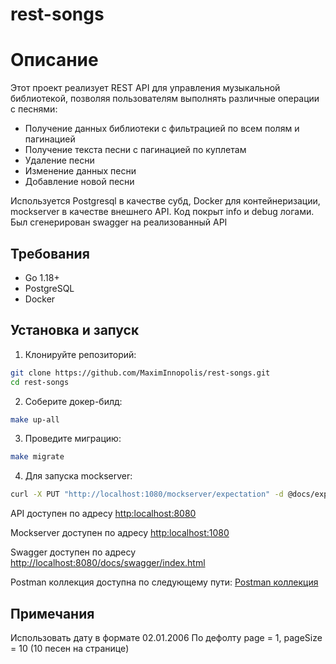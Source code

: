 # rest-songs

# Описание

Этот проект реализует REST API для управления музыкальной библиотекой,
позволяя пользователям выполнять различные операции с песнями:

* Получение данных библиотеки с фильтрацией по всем полям и пагинацией
* Получение текста песни с пагинацией по куплетам
* Удаление песни
* Изменение данных песни
* Добавление новой песни


Используется Postgresql в качестве субд, Docker для контейнеризации,
mockserver в качестве внешнего API. Код покрыт info и debug логами.
Был сгенерирован swagger на реализованный API

## Требования

- Go 1.18+
- PostgreSQL
- Docker

## Установка и запуск

1. Клонируйте репозиторий:
```bash
git clone https://github.com/MaximInnopolis/rest-songs.git
cd rest-songs
```

2. Соберите докер-билд:
```bash
make up-all
```

3. Проведите миграцию:
```bash
make migrate
```

4. Для запуска mockserver:
```bash
curl -X PUT "http://localhost:1080/mockserver/expectation" -d @docs/expectation.json -H "Content-Type: application/json"
```

API доступен по адресу <http:localhost:8080>

Mockserver доступен по адресу <http:localhost:1080>

Swagger доступен по адресу <http://localhost:8080/docs/swagger/index.html>

Postman коллекция доступна по следующему пути: [Postman коллекция](docs/songs.postman_collection.json)

## Примечания

Использовать дату в формате 02.01.2006
По дефолту page = 1, pageSize = 10 (10 песен на странице)